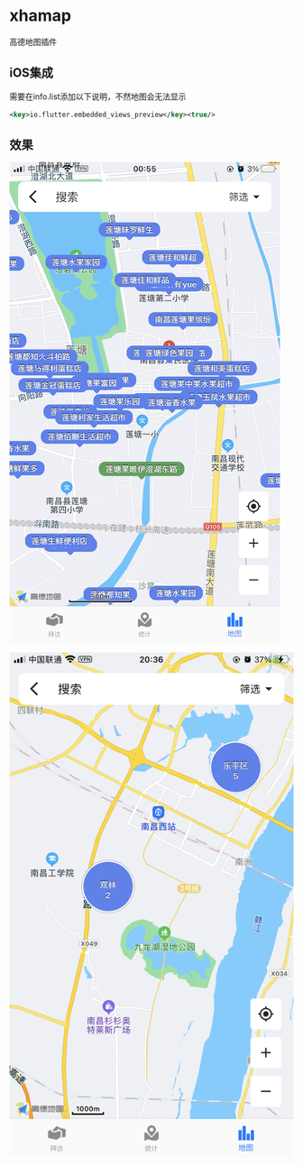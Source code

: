 # xhamap
高德地图插件

## iOS集成
需要在info.list添加以下说明，不然地图会无法显示
```xml
<key>io.flutter.embedded_views_preview</key><true/>
```
## 效果

![Demo 1][1]

![demo 2][2]

[1]:https://github.com/xionghaoo/assets/blob/master/map_ios_1.jpeg?raw=true
[2]:https://github.com/xionghaoo/assets/blob/master/map_ios_2.PNG?raw=true